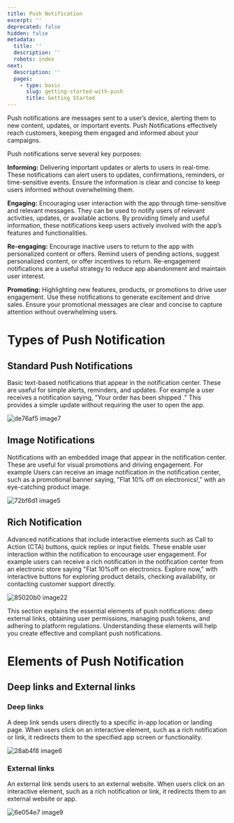```yaml
---
title: Push Notification
excerpt: ''
deprecated: false
hidden: false
metadata:
  title: ''
  description: ''
  robots: index
next:
  description: ''
  pages:
    - type: basic
      slug: getting-started-with-push
      title: Getting Started
---
```

Push notifications are messages sent to a user’s device, alerting them to new content, updates, or important events. Push Notifications effectively reach customers, keeping them engaged and informed about your campaigns.

Push notifications serve several key purposes:

**Informing:** Delivering important updates or alerts to users in real-time. These notifications can alert users to updates, confirmations, reminders, or time-sensitive events. Ensure the information is clear and concise to keep users informed without overwhelming them.

**Engaging:** Encouraging user interaction with the app through time-sensitive and relevant messages. They can be used to notify users of relevant activities, updates, or available actions. By providing timely and useful information, these notifications keep users actively involved with the app’s features and functionalities.

**Re-engaging:** Encourage inactive users to return to the app with personalized content or offers. Remind users of pending actions, suggest personalized content, or offer incentives to return. Re-engagement notifications are a useful strategy to reduce app abandonment and maintain user interest.

**Promoting:** Highlighting new features, products, or promotions to drive user engagement. Use these notifications to generate excitement and drive sales. Ensure your promotional messages are clear and concise to capture attention without overwhelming users.

# Types of Push Notification

## Standard Push Notifications

Basic text-based notifications that appear in the notification center. These are useful for simple alerts, reminders, and updates. For example a user receives a notification saying, "Your order has been shipped ." This provides a simple update without requiring the user to open the app.

![de76af5 image7](https://files.readme.io/de76af5-image7.png)

## Image Notifications

Notifications with an embedded image that appear in the notification center. These are useful for visual promotions and driving engagement. For example Users can receive an image notification in the notification center, such as a promotional banner saying, "Flat 10% off on electronics!," with an eye-catching product image.

![72bf6d1 image5](https://files.readme.io/72bf6d1-image5.png)

## Rich Notification

Advanced notifications that include interactive elements such as Call to Action (CTA) buttons, quick replies or input fields. These enable user interaction within the notification to encourage user engagement. For example users can receive a rich notification in the notification center from an electronic store saying "Flat 10%off on electronics. Explore now,"  with interactive buttons for exploring product details, checking availability, or contacting customer support directly.

![85020b0 image22](https://files.readme.io/85020b0-image22.png)

This section explains the essential elements of push notifications: deep external links, obtaining user permissions, managing push tokens, and adhering to platform regulations. Understanding these elements will help you create effective and compliant push notifications.

# Elements of Push Notification

## Deep links and External links

### Deep links

A deep link sends users directly to a specific in-app location or landing page. When users click on an interactive element, such as a rich notification or link, it redirects them to the specified app screen or functionality.

![28ab4f8 image6](https://files.readme.io/28ab4f8-image6.png)

### External links

An external link sends users to an external website. When users click on an interactive element, such as a rich notification or link, it redirects them to an external website or app.

![6e054e7 image9](https://files.readme.io/6e054e7-image9.png)